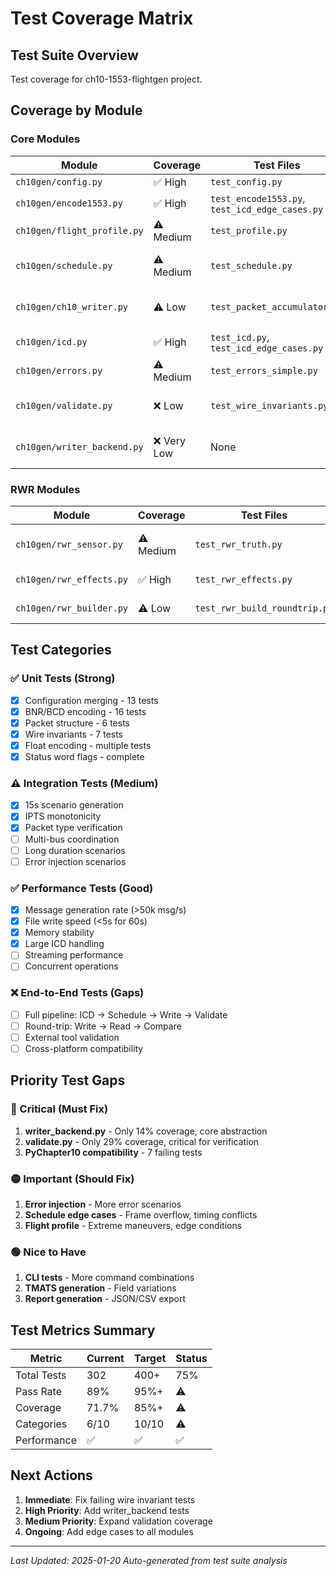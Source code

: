 # Test Coverage Matrix

## Test Suite Overview
Test coverage for ch10-1553-flightgen project.

## Coverage by Module

### Core Modules

| Module | Coverage | Test Files | Status |
|--------|----------|------------|--------|
| `ch10gen/config.py` | ✅ High | `test_config.py` | 13/13 ✅ |
| `ch10gen/encode1553.py` | ✅ High | `test_encode1553.py`, `test_icd_edge_cases.py` | 16/16 ✅ |
| `ch10gen/flight_profile.py` | ⚠️ Medium | `test_profile.py` | Needs expansion |
| `ch10gen/schedule.py` | ⚠️ Medium | `test_schedule.py` | Needs edge cases |
| `ch10gen/ch10_writer.py` | ⚠️ Low | `test_packet_accumulator.py` | Needs direct tests |
| `ch10gen/icd.py` | ✅ High | `test_icd.py`, `test_icd_edge_cases.py` | Good coverage |
| `ch10gen/errors.py` | ⚠️ Medium | `test_errors_simple.py` | Needs expansion |
| `ch10gen/validate.py` | ❌ Low | `test_wire_invariants.py` | 29% - needs work |
| `ch10gen/writer_backend.py` | ❌ Very Low | None | 14% - critical gap |

### RWR Modules

| Module | Coverage | Test Files | Status |
|--------|----------|------------|--------|
| `ch10gen/rwr_sensor.py` | ⚠️ Medium | `test_rwr_truth.py` | Needs sensor tests |
| `ch10gen/rwr_effects.py` | ✅ High | `test_rwr_effects.py` | Good coverage |
| `ch10gen/rwr_builder.py` | ⚠️ Low | `test_rwr_build_roundtrip.py` | Needs expansion |

## Test Categories

### ✅ Unit Tests (Strong)
- [x] Configuration merging - 13 tests
- [x] BNR/BCD encoding - 16 tests  
- [x] Packet structure - 6 tests
- [x] Wire invariants - 7 tests
- [x] Float encoding - multiple tests
- [x] Status word flags - complete

### ⚠️ Integration Tests (Medium)
- [x] 15s scenario generation
- [x] IPTS monotonicity
- [x] Packet type verification
- [ ] Multi-bus coordination
- [ ] Long duration scenarios
- [ ] Error injection scenarios

### ✅ Performance Tests (Good)
- [x] Message generation rate (>50k msg/s)
- [x] File write speed (<5s for 60s)
- [x] Memory stability
- [x] Large ICD handling
- [ ] Streaming performance
- [ ] Concurrent operations

### ❌ End-to-End Tests (Gaps)
- [ ] Full pipeline: ICD → Schedule → Write → Validate
- [ ] Round-trip: Write → Read → Compare
- [ ] External tool validation
- [ ] Cross-platform compatibility

## Priority Test Gaps

### 🔴 Critical (Must Fix)
1. **writer_backend.py** - Only 14% coverage, core abstraction
2. **validate.py** - Only 29% coverage, critical for verification
3. **PyChapter10 compatibility** - 7 failing tests

### 🟡 Important (Should Fix)
1. **Error injection** - More error scenarios
2. **Schedule edge cases** - Frame overflow, timing conflicts
3. **Flight profile** - Extreme maneuvers, edge conditions

### 🟢 Nice to Have
1. **CLI tests** - More command combinations
2. **TMATS generation** - Field variations
3. **Report generation** - JSON/CSV export

## Test Metrics Summary

| Metric | Current | Target | Status |
|--------|---------|--------|--------|
| Total Tests | 302 | 400+ | 75% |
| Pass Rate | 89% | 95%+ | ⚠️ |
| Coverage | 71.7% | 85%+ | ⚠️ |
| Categories | 6/10 | 10/10 | ⚠️ |
| Performance | ✅ | ✅ | ✅ |

## Next Actions

1. **Immediate**: Fix failing wire invariant tests
2. **High Priority**: Add writer_backend tests
3. **Medium Priority**: Expand validation coverage
4. **Ongoing**: Add edge cases to all modules

---
*Last Updated: 2025-01-20*
*Auto-generated from test suite analysis*
